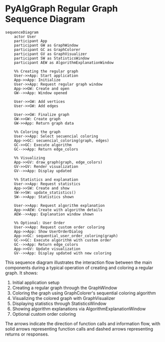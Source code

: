 # PyAlgGraph Regular Graph Sequence Diagram

```mermaid
sequenceDiagram
    actor User
    participant App
    participant GW as GraphWindow
    participant GC as GraphColorer
    participant GV as GraphVisualizer
    participant SW as StatisticsWindow
    participant AEW as AlgorithmExplanationWindow

    %% Creating the regular graph
    User->>App: Start application
    App->>App: Initialize
    User->>App: Request regular graph window
    App->>GW: Create and open
    GW-->>App: Window opened
    
    User->>GW: Add vertices
    User->>GW: Add edges
    
    User->>GW: Finalize graph
    GW->>GW: Create graph
    GW->>App: Return graph data
    
    %% Coloring the graph
    User->>App: Select secuencial coloring
    App->>GC: secuencial_coloring(graph, edges)
    GC->>GC: Execute algorithm
    GC-->>App: Return edge_colors
    
    %% Visualizing
    App->>GV: draw_graph(graph, edge_colors)
    GV->>GV: Render visualization
    GV-->>App: Display updated
    
    %% Statistics and explanation
    User->>App: Request statistics
    App->>SW: Create and show
    SW->>SW: update_statistics()
    SW-->>App: Statistics shown
    
    User->>App: Request algorithm explanation
    App->>AEW: Create with algorithm details
    AEW-->>App: Explanation window shown
    
    %% Optional: User Order
    User->>App: Request custom order coloring
    App->>App: Show UserOrderDialog
    App->>GC: sequential_user_order_coloring(graph)
    GC->>GC: Execute algorithm with custom order
    GC-->>App: Return edge_colors
    App->>GV: Update visualization
    GV-->>App: Display updated with new coloring
```

This sequence diagram illustrates the interaction flow between the main components during a typical operation of creating and coloring a regular graph. It shows:

1. Initial application setup
2. Creating a regular graph through the GraphWindow
3. Coloring the graph using GraphColorer's sequential coloring algorithm
4. Visualizing the colored graph with GraphVisualizer
5. Displaying statistics through StatisticsWindow
6. Showing algorithm explanations via AlgorithmExplanationWindow
7. Optional custom order coloring

The arrows indicate the direction of function calls and information flow, with solid arrows representing function calls and dashed arrows representing returns or responses. 